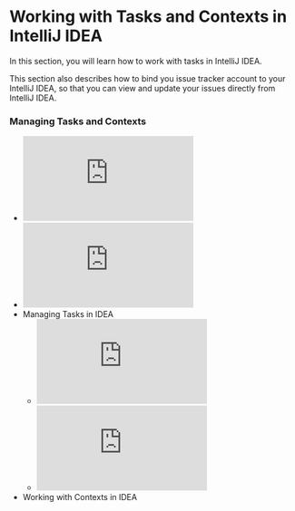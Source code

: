 # Working with Tasks and Contexts in IntelliJ IDEA

In this section, you will learn how to work with tasks in IntelliJ IDEA. 

This section also describes how to bind you issue tracker account to your IntelliJ IDEA, so that you can view and update your issues directly from IntelliJ IDEA.

### Managing Tasks and Contexts

* ![Tasks and Contexts in IntelliJ IDEA](https://github.com/alexandrazolushkina/IntelliJ/blob/master/tasks_in_idea.md)
* ![Enabling Integration with Issue Tracking Systems](https://github.com/alexandrazolushkina/IntelliJ/blob/master/tracker_integration.md)
* Managing Tasks in IDEA
    - ![Opening Tasks](https://github.com/alexandrazolushkina/IntelliJ/blob/master/opening_tasks.md)
    - ![Working with Tasks](https://github.com/alexandrazolushkina/IntelliJ/blob/master/working_with_tasks.md)
* Working with Contexts in IDEA

